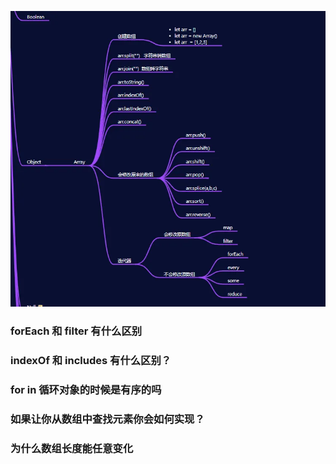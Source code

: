 ![原型链](../image/js/数组.png)


### forEach 和 filter 有什么区别


### indexOf 和 includes 有什么区别？


### for in 循环对象的时候是有序的吗

### 如果让你从数组中查找元素你会如何实现？


### 为什么数组长度能任意变化

